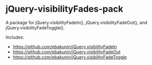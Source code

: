 # jQuery-visibilityFades-pack
A package for jQuery.visibilityFadeIn(), jQuery.visibilityFadeOut(), and jQuery.visibilityFadeToggle().

Includes:
* https://github.com/ebakunin/jQuery.visibilityFadeIn
* https://github.com/ebakunin/jQuery.visibilityFadeOut
* https://github.com/ebakunin/jQuery.visibilityFadeToggle
